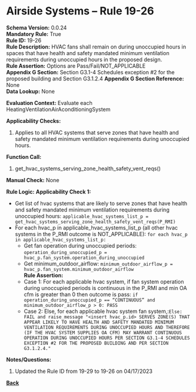# Airside Systems – Rule 19-26  
**Schema Version:** 0.0.24  
**Mandatory Rule:** True  
**Rule ID:** 19-26  
**Rule Description:** HVAC fans shall remain on during unoccupied hours in spaces that have health and safety mandated minimum ventilation requirements during unoccupied hours in the proposed design.  
**Rule Assertion:** Options are Pass/Fail/NOT_APPLICABLE                                           
**Appendix G Section:** Section G3.1-4 Schedules exception #2 for the proposed building and Section G3.1.2.4
**Appendix G Section Reference:** None  
**Data Lookup:** None  

**Evaluation Context:** Evaluate each HeatingVentilationAirAconditioningSystem  

**Applicability Checks:** 

1. Applies to all HVAC systems that serve zones that have health and safety mandated minimum ventilation requirements during unoccupied hours. 
 
**Function Call:** 

1. get_hvac_systems_serving_zone_health_safety_vent_reqs()

**Manual Check:** None  
  
**Rule Logic:**
**Applicability Check 1:** 
- Get list of hvac systems that are likely to serve zones that have health and safety mandated minimum ventilation requirements during unoccupied hours: `applicable_hvac_systems_list_p = get_hvac_systems_serving_zone_health_safety_vent_reqs(P_RMI)` 
- For each hvac_p in applicable_hvac_systems_list_p (all other hvac systems in the P_RMI outcome is NOT_APPLICABLE): `for each hvac_p in applicable_hvac_systems_list_p:`                         
    - Get fan operation during unoccupied periods: `operation_during_unoccupied_p = hvac_p.fan_system.operation_during_unoccupied`  
    - Get minimum_outdoor_airflow: `minimum_outdoor_airflow_p = hvac_p.fan_system.minimum_outdoor_airflow`  
    **Rule Assertion:**
    - Case 1: For each applicable hvac system, if fan system operation during unoccupied periods is continuous in the P_RMI and min OA cfm is greater than 0 then outcome is pass: `if operation_during_unoccupied_p == “CONTINUOUS” and minimum_outdoor_airflow_p > 0: PASS`
    - Case 2: Else, for each applicable hvac system fan system,:`Else: FAIL and raise_message "<insert hvac_p.id> SERVES ZONE(S) THAT APPEAR LIKELY TO HAVE HEALTH AND SAFETY MANDATED MINIMUM VENTILATION REQUIREMENTS DURING UNOCCUPIED HOURS AND THEREFORE (IF THE HVAC SYSTEM SUPPLIES OA CFM) MAY WARRANT CONTINUOUS OPERATION DURING UNOCCUPIED HOURS PER SECTION G3.1-4 SCHEDULES EXCEPTION #2 FOR THE PROPOSED BUILDING AND PER SECTION G3.1.2.4." `

**Notes/Questions:**
1. Updated the Rule ID from 19-29 to 19-26 on 04/17/2023

**[Back](../_toc.md)**